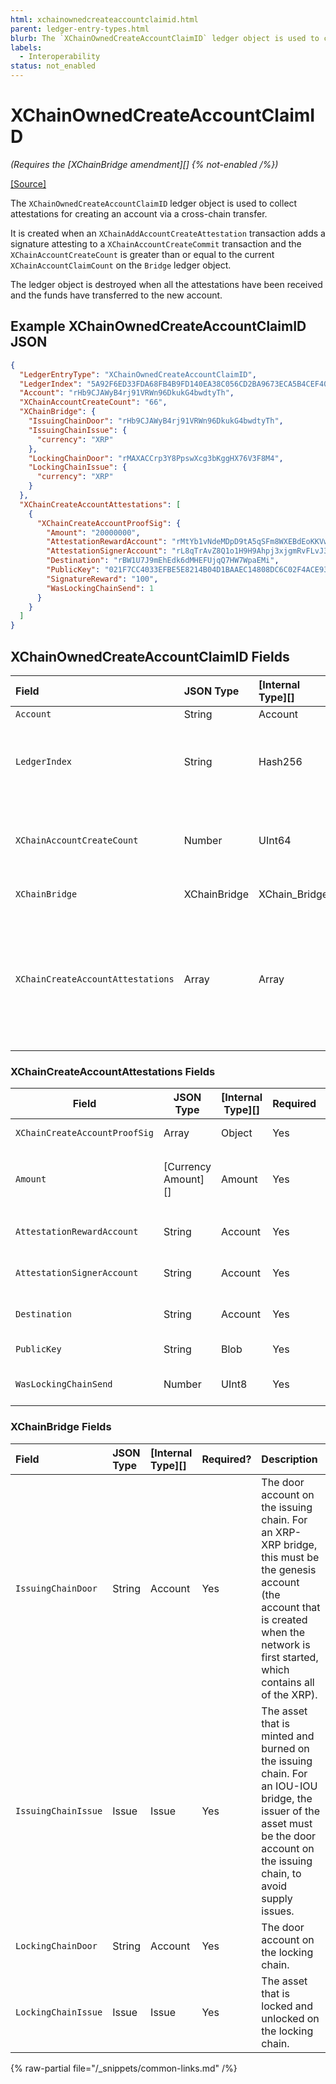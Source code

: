 ```yaml
---
html: xchainownedcreateaccountclaimid.html
parent: ledger-entry-types.html
blurb: The `XChainOwnedCreateAccountClaimID` ledger object is used to collect attestations for creating an account via a cross-chain transfer. 
labels:
  - Interoperability
status: not_enabled
---
```

# XChainOwnedCreateAccountClaimID
_(Requires the [XChainBridge amendment][] {% not-enabled /%})_

[[Source]](https://github.com/seelabs/rippled/blob/xbridge/src/ripple/protocol/impl/LedgerFormats.cpp#L296-L306 "Source")

The `XChainOwnedCreateAccountClaimID` ledger object is used to collect attestations for creating an account via a cross-chain transfer.

It is created when an `XChainAddAccountCreateAttestation` transaction adds a signature attesting to a `XChainAccountCreateCommit` transaction and the `XChainAccountCreateCount` is greater than or equal to the current `XChainAccountClaimCount` on the `Bridge` ledger object.

The ledger object is destroyed when all the attestations have been received and the funds have transferred to the new account.


## Example XChainOwnedCreateAccountClaimID JSON

```json
{
  "LedgerEntryType": "XChainOwnedCreateAccountClaimID",
  "LedgerIndex": "5A92F6ED33FDA68FB4B9FD140EA38C056CD2BA9673ECA5B4CEF40F2166BB6F0C",
  "Account": "rHb9CJAWyB4rj91VRWn96DkukG4bwdtyTh",
  "XChainAccountCreateCount": "66",
  "XChainBridge": {
    "IssuingChainDoor": "rHb9CJAWyB4rj91VRWn96DkukG4bwdtyTh",
    "IssuingChainIssue": {
      "currency": "XRP"
    },
    "LockingChainDoor": "rMAXACCrp3Y8PpswXcg3bKggHX76V3F8M4",
    "LockingChainIssue": {
      "currency": "XRP"
    }
  },
  "XChainCreateAccountAttestations": [
    {
      "XChainCreateAccountProofSig": {
        "Amount": "20000000",
        "AttestationRewardAccount": "rMtYb1vNdeMDpD9tA5qSFm8WXEBdEoKKVw",
        "AttestationSignerAccount": "rL8qTrAvZ8Q1o1H9H9Ahpj3xjgmRvFLvJ3",
        "Destination": "rBW1U7J9mEhEdk6dMHEFUjqQ7HW7WpaEMi",
        "PublicKey": "021F7CC4033EFBE5E8214B04D1BAAEC14808DC6C02F4ACE930A8EF0F5909B0C438",
        "SignatureReward": "100",
        "WasLockingChainSend": 1
      }
    }
  ]
}
```


## XChainOwnedCreateAccountClaimID Fields

| Field                             | JSON Type    | [Internal Type][] | Required? | Description |
|:----------------------------------|:-------------|:------------------|:----------|:------------|
| `Account`                         | String       | Account           | Yes       | The account that owns this object. |
| `LedgerIndex`                     | String       | Hash256           | Yes       | The ledger index is a hash of a unique prefix for `XChainOwnedCreateAccountClaimID`s, the actual `XChainAccountClaimCount` value, and the fields in `XChainBridge`. |
| `XChainAccountCreateCount`        | Number       | UInt64            | Yes       | An integer that determines the order that accounts created through cross-chain transfers must be performed. Smaller numbers must execute before larger numbers. |
| `XChainBridge`                    | XChainBridge | XChain_Bridge     | Yes       | The door accounts and assets of the bridge this object correlates to. |
| `XChainCreateAccountAttestations` | Array        | Array             | Yes       | Attestations collected from the witness servers. This includes the parameters needed to recreate the message that was signed, including the amount, destination, signature reward amount, and reward account for that signature. With the exception of the reward account, all signatures must sign the message created with common parameters. |


### XChainCreateAccountAttestations Fields

| Field                         | JSON Type           | [Internal Type][] | Required | Description |
|-------------------------------|---------------------|-------------------|----------|-------------|
| `XChainCreateAccountProofSig` | Array               | Object            | Yes      | An attestation from one witness server. |
| `Amount`                      | [Currency Amount][] | Amount            | Yes      | The amount committed by the `XChainAccountCreateCommit` transaction on the source chain. |
| `AttestationRewardAccount`    | String              | Account           | Yes      | The account that should receive this signer's share of the `SignatureReward`. |
| `AttestationSignerAccount`    | String              | Account           | Yes      | The account on the door account's signer list that is signing the transaction. |
| `Destination`                 | String              | Account           | Yes      | The destination account for the funds on the destination chain. |
| `PublicKey`                   | String              | Blob              | Yes      | The public key used to verify the signature. |
| `WasLockingChainSend`         | Number              | UInt8             | Yes      | A boolean representing the chain where the event occurred. |


### XChainBridge Fields

| Field               | JSON Type | [Internal Type][] | Required? | Description     |
|:--------------------|:----------|:------------------|:----------|:----------------|
| `IssuingChainDoor`  | String    | Account           | Yes       | The door account on the issuing chain. For an XRP-XRP bridge, this must be the genesis account (the account that is created when the network is first started, which contains all of the XRP). |
| `IssuingChainIssue` | Issue     | Issue              | Yes       | The asset that is minted and burned on the issuing chain. For an IOU-IOU bridge, the issuer of the asset must be the door account on the issuing chain, to avoid supply issues. |
| `LockingChainDoor`  | String    | Account            | Yes       | The door account on the locking chain. |
| `LockingChainIssue` | Issue     | Issue              | Yes       | The asset that is locked and unlocked on the locking chain. |

{% raw-partial file="/_snippets/common-links.md" /%}
